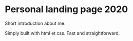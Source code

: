 # Personal landing page 2020

Short introduction about me.

Simply built with html et css. Fast and straightforward.
